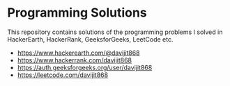 # Programming Solutions
This repository contains solutions of the programming problems I solved in HackerEarth, HackerRank, GeeksforGeeks, LeetCode etc.

- https://www.hackerearth.com/@davijit868
- https://www.hackerrank.com/davijit868
- https://auth.geeksforgeeks.org/user/davijit868
- https://leetcode.com/davijit868
